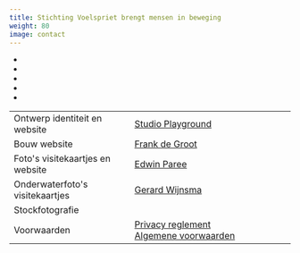 ```yaml
---
title: Stichting Voelspriet brengt mensen in beweging
weight: 80
image: contact
---
```

<div class="contact">
	<ul>
		<li><a href="mailto:info@stichtingvoelspriet.nl" title="info@stichtingvoelspriet.nl" target="_blank" rel="noopener"><i class="fas fa-envelope"></i></a></li>
		<li><a href="tel:+31621435935" target="_blank" title="06-21435935" rel="noopener"><i class="fas fa-phone"></i></a></li>
		<li><a href="https://www.facebook.com/stichtingvoelspriet" target="_blank" rel="noopener"><i class="fab fa-facebook"></i></a></li>
		<li><a href="https://www.instagram.com/patricia_stichtingvoelspriet" target="_blank" rel="noopener"><i class="fab fa-instagram"></i></a></li>
		<li><a href="https://nl.linkedin.com/pub/patricia-schouten/6/420/635" target="_blank" rel="noopener"><i class="fab fa-linkedin"></i></a></li>
	</ul>
</div>
<table class="colofon">
	<tr><td>Ontwerp identiteit en website</td><td><a href="http://studioplayground.nl/" target="_blank" rel="noopener">Studio Playground</a></td></tr>
	<tr><td>Bouw website</td><td><a href="http://nl.linkedin.com/in/frankdegroot/" target="_blank" rel="noopener">Frank de Groot</a></td></tr>
	<tr><td>Foto's visitekaartjes en website</td><td><a href="http://www.edwinparee.nl/" target="_blank" rel="noopener">Edwin Paree</a></td></tr>
	<tr><td>Onderwaterfoto's visitekaartjes</td><td><a href="https://www.flickr.com/photos/cerianthus/" target="_blank" rel="noopener">Gerard Wijnsma</a></td></tr>
	<tr><td>Stockfotografie</td><td><i class="fab fa-google"></i></td></tr>
	<tr><td>Voorwaarden</td><td><a href="Stichting-voelspriet-Privacy-reglement.pdf" target="_blank" rel="noopener">Privacy&nbsp;reglement</a> <a href="Algemene-voorwaarden-Stichting-Voelspriet.pdf" target="_blank" rel="noopener">Algemene&nbsp;voorwaarden</a></td><tr>
</table>